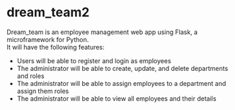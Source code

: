 # dream_team2

Dream_team is an employee management web app using Flask, a microframework for Python. <br/>
It will have the following features: </br>

* Users will be able to register and login as employees
* The administrator will be able to create, update, and delete departments and roles
* The administrator will be able to assign employees to a department and assign them roles
* The administrator will be able to view all employees and their details